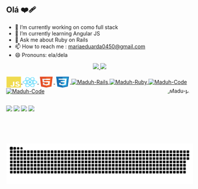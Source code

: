 ##  Olá  ❤️‍🩹

- 🔭 I’m currently working on  como  full stack
- 🌱 I’m currently learning  Angular  JS
- 💬 Ask me about  Ruby on Rails
- 📫 How to reach me : mariaeduarda0450@gmail.com
- 😄 Pronouns: ela/dela
<div align="center">
  <a href="https://github.com/mariaeduardamachado">
  <img height="180em" src="https://github-readme-stats.vercel.app/api?username=mariaeduardamachado&show_icons=true&theme=dracula&include_all_commits=true&count_private=true"/>
  <img height="180em" src="https://github-readme-stats.vercel.app/api/top-langs/?username=mariaeduardamachado&layout=compact&langs_count=7&theme=dracula"/>
</div>
<div style="display: inline_block"><br>
  <img align="center" alt="Maduh-Js" height="30" width="40" src="https://raw.githubusercontent.com/devicons/devicon/master/icons/javascript/javascript-plain.svg">
  <img align="center" alt="Maduh-React" height="30" width="40" src="https://raw.githubusercontent.com/devicons/devicon/master/icons/react/react-original.svg">
  <img align="center" alt="Maduh-HTML" height="30" width="40" src="https://raw.githubusercontent.com/devicons/devicon/master/icons/html5/html5-original.svg">
  <img align="center" alt="Maduh-CSS" height="30" width="40" src="https://raw.githubusercontent.com/devicons/devicon/master/icons/css3/css3-original.svg">
  <img align="center" alt="Maduh-Rails" height="30" width="40" src="https://cdn.jsdelivr.net/gh/devicons/devicon/icons/rails/rails-plain-wordmark.svg">
  <img align="center" alt="Maduh-Ruby" height="30" width="40" src="https://cdn.jsdelivr.net/gh/devicons/devicon/icons/ruby/ruby-original.svg">
  <img align="center" alt="Maduh-Code" height="30" width="40" src="https://cdn.jsdelivr.net/gh/devicons/devicon/icons/vscode/vscode-original.svg">
   <img align="center" alt="Maduh-Code" height="30" width="40" src="https://cdn.jsdelivr.net/gh/devicons/devicon/icons/ubuntu/ubuntu-plain.svg">
  <a href="https://pt.scrapee.net/criar-gif-animado-htm"><img align="right" alt="Madu-pic" height="150" style="border-radius:50px;" src="https://images.scrapee.net/result/20220708134946ivYIKtSNtM.gif" alt="criador de gifs animados scrapee.net"></a>
</div>
  
  ##
 
<div> 
  <a href="https://instagram.com/maduhmachado_ofc" target="_blank"><img src="https://img.shields.io/badge/-Instagram-%23E4405F?style=for-the-badge&logo=instagram&logoColor=white" target="_blank"></a>
 <a href="https://discord.gg/maduh15#8229" target="_blank"><img src="https://img.shields.io/badge/Discord-7289DA?style=for-the-badge&logo=discord&logoColor=white" target="_blank"></a> 
  <a href = "mailto:mariaeduarda0450@gmail.com"><img src="https://img.shields.io/badge/-Gmail-%23333?style=for-the-badge&logo=gmail&logoColor=white" target="_blank"></a>
  <a href="https://www.linkedin.com/in/maria-eduarda-alves-4b45b9214" target="_blank"><img src="https://img.shields.io/badge/-LinkedIn-%230077B5?style=for-the-badge&logo=linkedin&logoColor=white" target="_blank"></a> 
 
  ![Snake animation](https://github.com/mariaeduardamachado/mariaeduardamachado/blob/output/github-contribution-grid-snake.svg)
 
</div>
